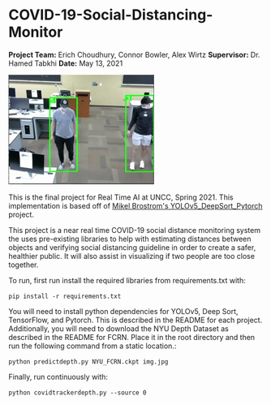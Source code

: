 # COVID-19-Social-Distancing-Monitor
**Project Team:** Erich Choudhury, Connor Bowler, Alex Wirtz
**Supervisor:** Dr. Hamed Tabkhi
**Date:** May 13, 2021

![Showcase](./demo/Demo.gif)

This is the final project for Real Time AI at UNCC, Spring 2021. This implementation is based off of [Mikel Brostrom's YOLOv5_DeepSort_Pytorch](https://github.com/mikel-brostrom/Yolov5_DeepSort_Pytorch) project.

This project is a near real time COVID-19 social distance monitoring system the uses pre-existing libraries to help with estimating distances between objects and verifying social distancing guideline in order to create a safer, healthier public. It will also assist in visualizing if two people are too close together. 

To run, first run install the required libraries from requirements.txt with:

```
pip install -r requirements.txt
```

You will need to install python dependencies for YOLOv5, Deep Sort, TensorFlow, and Pytorch. This is described in the README for each project. Additionally, you will need to download the NYU Depth Dataset as described in the README for FCRN. Place it in the root directory and then run the following command from a static location.:

```
python predictdepth.py NYU_FCRN.ckpt img.jpg
```

Finally, run continuously with:

```
python covidtrackerdepth.py --source 0
```
